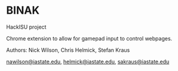 # BINAK

HackISU project

Chrome extension to allow for gamepad input to control webpages.

Authors: Nick Wilson, Chris Helmick, Stefan Kraus

nawilson@iastate.edu, helmick@iastate.edu, sakraus@iastate.edu
